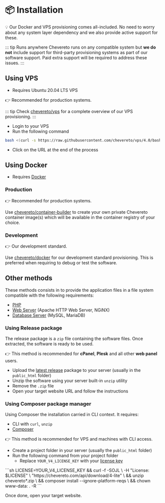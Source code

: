 # 📦 Installation

💡 Our Docker and VPS provisioning comes all-included. No need to worry about any system layer dependency and we also provide active support for these.

::: tip Runs anywhere
Chevereto runs on any compatible system but **we do not** include support for third-party provisioning systems as part of our software support. Paid extra support will be required to address these issues.
:::

## Using VPS

* Requires Ubuntu 20.04 LTS VPS

👉 Recommended for production systems.

::: tip
Check [chevereto/vps](https://github.com/chevereto/vps) for a complete overview of our VPS provisioning.
:::

* Login to your VPS
* Run the following command

```sh
bash <(curl -s https://raw.githubusercontent.com/chevereto/vps/4.0/bash.sh)
```

* Click on the URL at the end of the process

## Using Docker

* Requires [Docker](https://docs.docker.com/get-docker/)

### Production

👉 Recommended for production systems.

Use [chevereto/container-builder](https://github.com/chevereto/container-builder) to create your own private Chevereto container image(s) which will be available in the container registry of your choice.

### Development

👉 Our development standard.

Use [chevereto/docker](https://github.com/chevereto/docker) for our development standard provisioning. This is preferred when requiring to debug or test the software.

## Other methods

These methods consists in to provide the application files in a file system compatible with the following requirements:

* [PHP](../stack/php.md)
* [Web Server](../stack/web-server.md) (Apache HTTP Web Server, NGiNX)
* [Database Server](../stack/mysql-server.md) (MySQL, MariaDB)

### Using Release package

The release package is a `zip` file containing the software files. Once extracted, the software is ready to be used.

👉 This method is recommended for **cPanel**, **Plesk** and all other **web panel** users.

* Upload the [latest release](https://chevereto.com/panel/downloads) package to your server (usually in the `public_html` folder)
* Unzip the software using your server built-in `unzip` utility
* Remove the `.zip` file
* Open your target website URL and follow the instructions

### Using Composer package manager

Using Composer the installation carried in CLI context. It requires:

* CLI with `curl`, `unzip`
* [Composer](https://getcomposer.org/)

👉 This method is recommended for VPS and machines with CLI access.

* Create a project folder in your server (usually the `public_html` folder)
* Run the following command from your project folder
  * Replace `YOUR_V4_LICENSE_KEY` with your [license key](https://chevereto.com/panel/license)

<code-group>
<code-block title="Debian">
```sh
LICENSE=YOUR_V4_LICENSE_KEY &&
curl -f -SOJL \
    -H "License: $LICENSE" \
    "https://chevereto.com/api/download/4-lite" \
&& unzip chevereto*.zip \
&& composer install --ignore-platform-reqs \
&& chown www-data: . -R
```
</code-block>
</code-group>

Once done, open your target website.
